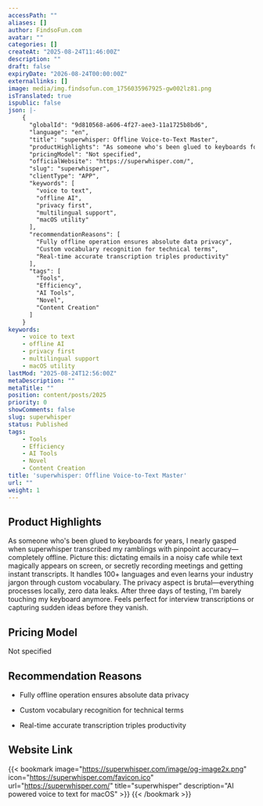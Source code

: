 ```yaml
---
accessPath: ""
aliases: []
author: FindsoFun.com
avatar: ""
categories: []
createAt: "2025-08-24T11:46:00Z"
description: ""
draft: false
expiryDate: "2026-08-24T00:00:00Z"
externallinks: []
image: media/img.findsofun.com_1756035967925-gw002lz81.png
isTranslated: true
ispublic: false
json: |-
    {
      "globalId": "9d810568-a606-4f27-aee3-11a1725b8bd6",
      "language": "en",
      "title": "superwhisper: Offline Voice-to-Text Master",
      "productHighlights": "As someone who's been glued to keyboards for years, I nearly gasped when superwhisper transcribed my ramblings with pinpoint accuracy—completely offline. Picture this: dictating emails in a noisy cafe while text magically appears on screen, or secretly recording meetings and getting instant transcripts. It handles 100+ languages and even learns your industry jargon through custom vocabulary. The privacy aspect is brutal—everything processes locally, zero data leaks. After three days of testing, I'm barely touching my keyboard anymore. Feels perfect for interview transcriptions or capturing sudden ideas before they vanish.",
      "pricingModel": "Not specified",
      "officialWebsite": "https://superwhisper.com/",
      "slug": "superwhisper",
      "clientType": "APP",
      "keywords": [
        "voice to text",
        "offline AI",
        "privacy first",
        "multilingual support",
        "macOS utility"
      ],
      "recommendationReasons": [
        "Fully offline operation ensures absolute data privacy",
        "Custom vocabulary recognition for technical terms",
        "Real-time accurate transcription triples productivity"
      ],
      "tags": [
        "Tools",
        "Efficiency",
        "AI Tools",
        "Novel",
        "Content Creation"
      ]
    }
keywords:
    - voice to text
    - offline AI
    - privacy first
    - multilingual support
    - macOS utility
lastMod: "2025-08-24T12:56:00Z"
metaDescription: ""
metaTitle: ""
position: content/posts/2025
priority: 0
showComments: false
slug: superwhisper
status: Published
tags:
    - Tools
    - Efficiency
    - AI Tools
    - Novel
    - Content Creation
title: 'superwhisper: Offline Voice-to-Text Master'
url: ""
weight: 1
---
```

## Product Highlights
As someone who's been glued to keyboards for years, I nearly gasped when superwhisper transcribed my ramblings with pinpoint accuracy—completely offline. Picture this: dictating emails in a noisy cafe while text magically appears on screen, or secretly recording meetings and getting instant transcripts. It handles 100+ languages and even learns your industry jargon through custom vocabulary. The privacy aspect is brutal—everything processes locally, zero data leaks. After three days of testing, I'm barely touching my keyboard anymore. Feels perfect for interview transcriptions or capturing sudden ideas before they vanish.

## Pricing Model
<!--more-->Not specified

## Recommendation Reasons
- Fully offline operation ensures absolute data privacy

- Custom vocabulary recognition for technical terms

- Real-time accurate transcription triples productivity

## Website Link
{{< bookmark image="https://superwhisper.com/image/og-image2x.png" icon="https://superwhisper.com/favicon.ico" url="https://superwhisper.com/" title="superwhisper" description="AI powered voice to text for macOS" >}}
{{< /bookmark >}}

